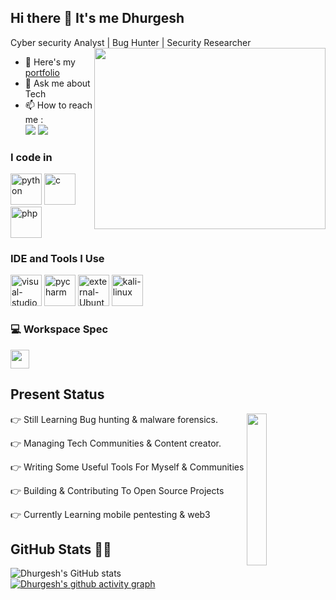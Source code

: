 ## Hi there 👋 It's me Dhurgesh

Cyber security Analyst | Bug Hunter | Security Researcher
<img align="right" width="370" height="290" src="https://i.giphy.com/media/v1.Y2lkPTc5MGI3NjExMDJzbW9vMW96Y3h3NGduMXoxbzl6aHdlbXRudHUwMXZqM3lja3dicyZlcD12MV9pbnRlcm5hbF9naWZfYnlfaWQmY3Q9Zw/HoffxyN8ghVuw/giphy.gif">

- 🔭 Here's my [portfolio](https://dhurgesh.zeal.party)                                                 
- 💬 Ask me about Tech
- 📫 How to reach me :
<br /> [<img src="https://img.shields.io/badge/Instagram-E4405F?style=for-the-badge&logo=instagram&logoColor=white" />](https://www.instagram.com/dhurgesh_m.j/) [<img src="https://img.shields.io/badge/LinkedIn-0077B5?style=for-the-badge&logo=linkedin&logoColor=white" />](https://www.linkedin.com/in/dhurgesh-mj-439b802b2/)

### I code in
<img width="50" height="50" src="https://img.icons8.com/clouds/100/python.png" alt="python"/> <img width="50" height="50" src="https://img.icons8.com/cute-clipart/64/c.png" alt="c"/> <img width="50" height="50" src="https://img.icons8.com/dusk/64/php.png" alt="php"/> 
### IDE and Tools I Use
<img width="50" height="50" src="https://img.icons8.com/dusk/64/visual-studio.png" alt="visual-studio"/> <img width="50" height="50" src="https://img.icons8.com/plasticine/100/pycharm.png" alt="pycharm"/> <img width="50" height="50" src="https://img.icons8.com/external-those-icons-flat-those-icons/24/external-Ubuntu-logos-and-brands-those-icons-flat-those-icons.png" alt="external-Ubuntu-logos-and-brands-those-icons-flat-those-icons"/> <img width="50" height="50" src="https://img.icons8.com/plasticine/100/kali-linux.png" alt="kali-linux"/>
### 💻 Workspace Spec
<img height="30" src="https://img.shields.io/badge/Macbook-Pro_M2-ED1C24?style=for-the-badge&logo=apple&logoColor=white"/> 

<h2 id="present_status"> Present Status </h3>

<img width="25%" align='right' src="https://github.com/user-attachments/assets/9c826dd0-fd72-49ba-af60-e79f64344f59">

👉 Still Learning Bug hunting & malware forensics.

👉 Managing Tech Communities & Content creator.

👉 Writing Some Useful Tools For Myself & Communities

👉 Building & Contributing To Open Source Projects

👉 Currently Learning mobile pentesting & web3 
<h2 id="github_stats" align=''>GitHub Stats 👨‍💻</h2>
 
  ![Dhurgesh's GitHub stats](https://github-readme-stats.vercel.app/api?username=Dhurgesh-mj&theme=dark&show_icons=true&&hide=issues,contribs)
  [![Dhurgesh's github activity graph](https://github-readme-activity-graph.vercel.app/graph?username=Dhurgesh-mj&bg_color=f1c9fe&color=000000&line=000000&point=53d5fd&area=true&hide_border=true)](https://github.com/Dhurgesh-mj/github-readme-activity-graph)

<br><br>

